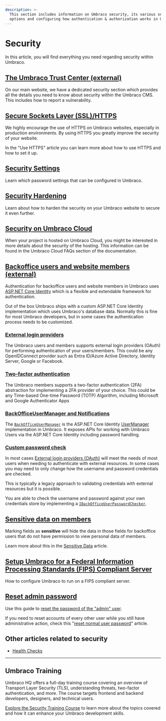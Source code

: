 ```yaml
---
description: >-
  This section includes information on Umbraco security, its various security
  options and configuring how authentication & authorization works in Umbraco
---
```


# Security

In this article, you will find everything you need regarding security within Umbraco.

## [The Umbraco Trust Center (external)](https://umbraco.com/about-us/trust-center/)

On our main website, we have a dedicated security section which provides all the details you need to know about security within the Umbraco CMS. This includes how to report a vulnerability.

## [Secure Sockets Layer (SSL)/HTTPS](ssl-https.md)

We highly encourage the use of HTTPS on Umbraco websites, especially in production environments. By using HTTPS you greatly improve the security of your website.

In the "Use HTTPS" article you can learn more about how to use HTTPS and how to set it up.

## [Security Settings](security-settings.md)

Learn which password settings that can be configured in Umbraco.

## [Security Hardening](security-hardening.md)

Learn about how to harden the security on your Umbraco website to secure it even further.

## [Security on Umbraco Cloud](https://docs.umbraco.com/umbraco-cloud/security)

When your project is hosted on Umbraco Cloud, you might be interested in more details about the security of the hosting. This information can be found in the Umbraco Cloud FAQs section of the documentation.

## [Backoffice users and website members (external)](https://docs.microsoft.com/en-us/aspnet/core/security/authentication/identity)

Authentication for backoffice users and website members in Umbraco uses [ASP.NET Core Identity](https://docs.microsoft.com/en-us/aspnet/core/security/authentication/identity) which is a flexible and extendable framework for authentication.

Out of the box Umbraco ships with a custom ASP.NET Core Identity implementation which uses Umbraco's database data. Normally this is fine for most Umbraco developers, but in some cases the authentication process needs to be customized.

### [External login providers](external-login-providers.md)

The Umbraco users and members supports external login providers (OAuth) for performing authentication of your users/members. This could be any OpenIDConnect provider such as Entra ID/Azure Active Directory, Identity Server, Google or Facebook.

### [Two-factor authentication](two-factor-authentication.md)

The Umbraco members supports a two-factor authentication (2FA) abstraction for implementing a 2FA provider of your choice. This could be any Time-based One-time Password (TOTP) Algorithm, including Microsoft and Google Authenticator Apps

### [BackOfficeUserManager and Notifications](backofficeusermanager-and-notifications.md)

The [`BackOfficeUserManager`](backofficeusermanager-and-notifications.md) is the ASP.NET Core Identity [UserManager](https://docs.microsoft.com/en-us/dotnet/api/microsoft.aspnetcore.identity.usermanager-1) implementation in Umbraco. It exposes APIs for working with Umbraco Users via the ASP.NET Core Identity including password handling.

### [Custom password check](custom-password-check.md)

In most cases [External login providers (OAuth)](external-login-providers.md) will meet the needs of most users when needing to authenticate with external resources. In some cases you may need to only change how the username and password credentials are checked.

This is typically a legacy approach to validating credentials with external resources but it is possible.

You are able to check the username and password against your own credentials store by implementing a [`IBackOfficeUserPasswordChecker`](custom-password-check.md).

## [Sensitive data on members](sensitive-data-on-members.md)

Marking fields as **sensitive** will hide the data in those fields for backoffice users that do not have permission to view personal data of members.

Learn more about this in the [Sensitive Data](sensitive-data-on-members.md) article.

## [Setup Umbraco for a Federal Information Processing Standards (FIPS) Compliant Server](setup-umbraco-for-a-fips-server.md)

How to configure Umbraco to run on a FIPS compliant server.

## [Reset admin password](reset-admin-password.md)

Use this guide to [reset the password of the "admin" user](reset-admin-password.md).

If you need to reset accounts of every other user while you still have administrative action, check this "[reset normal user password](password-reset.md)" article.

## Other articles related to security

* [Health Checks](../../extending/health-check/)

***

## Umbraco Training

Umbraco HQ offers a full-day training course covering an overview of Transport Layer Security (TLS), understanding threats, two-factor authentication, and more. The course targets frontend and backend developers, designers, and technical users.

[Explore the Security Training Course](https://umbraco.com/training/course-details/security/) to learn more about the topics covered and how it can enhance your Umbraco development skills.
